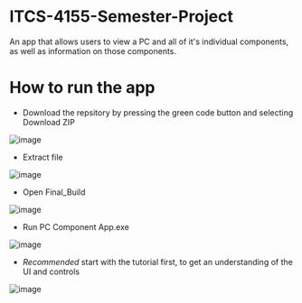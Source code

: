# ITCS-4155-Semester-Project

An app that allows users to view a PC and all of it's individual components, as well as information on those components.

# How to run the app

- Download the repsitory by pressing the green code button and selecting Download ZIP

![image](https://user-images.githubusercontent.com/71346643/145309700-c25a2805-6a3a-471b-997e-6b5975d0073e.png)

- Extract file

![image](https://user-images.githubusercontent.com/71346643/145309874-2745b263-6d63-4076-a0b8-03eef51f74f0.png)

- Open Final_Build

![image](https://user-images.githubusercontent.com/71346643/145310047-38b5b2bf-a013-4a16-ab28-9d825d13dd64.png)

- Run PC Component App.exe

![image](https://user-images.githubusercontent.com/71346643/145310096-343f471e-4f26-4dac-a4e6-08fa85d7a950.png)

- *Recommended* start with the tutorial first, to get an understanding of the UI and controls

![image](https://user-images.githubusercontent.com/71346643/145310157-226c785e-7e5f-4f5c-a317-85c1a5dc7a7f.png)
